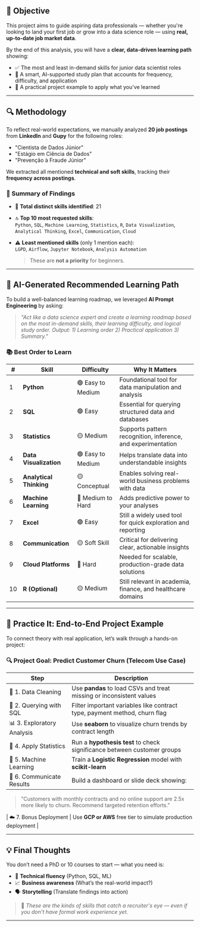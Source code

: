 ## 🎯 Objective

This project aims to guide aspiring data professionals — whether you're looking to land your first job or grow into a data science role — using **real, up-to-date job market data**.

By the end of this analysis, you will have a **clear, data-driven learning path** showing:

- ✅ The most and least in-demand skills for junior data scientist roles
- 🧠 A smart, AI-supported study plan that accounts for frequency, difficulty, and application
- 🚀 A practical project example to apply what you've learned

---

## 🔍 Methodology

To reflect real-world expectations, we manually analyzed **20 job postings** from **LinkedIn** and **Gupy** for the following roles:

- "Cientista de Dados Júnior"
- "Estágio em Ciência de Dados"
- "Prevenção à Fraude Júnior"

We extracted all mentioned **technical and soft skills**, tracking their **frequency across postings**.

### 📌 Summary of Findings

- 📄 **Total distinct skills identified**: 21  
- 🔝 **Top 10 most requested skills**:  
  `Python`, `SQL`, `Machine Learning`, `Statistics`, `R`, `Data Visualization`, `Analytical Thinking`, `Excel`, `Communication`, `Cloud`

- ⚠️ **Least mentioned skills** (only 1 mention each):  
  `LGPD`, `Airflow`, `Jupyter Notebook`, `Analysis Automation`  
  > These are **not a priority** for beginners.

---

## 🧭 AI-Generated Recommended Learning Path

To build a well-balanced learning roadmap, we leveraged **AI Prompt Engineering** by asking:

> *"Act like a data science expert and create a learning roadmap based on the most in-demand skills, their learning difficulty, and logical study order. Output: 1) Learning order 2) Practical application 3) Summary."*

### 📚 Best Order to Learn

| #  | Skill                  | Difficulty       | Why It Matters                                                                 |
|----|------------------------|------------------|---------------------------------------------------------------------------------|
| 1  | **Python**             | 🟢 Easy to Medium | Foundational tool for data manipulation and analysis                           |
| 2  | **SQL**                | 🟢 Easy           | Essential for querying structured data and databases                           |
| 3  | **Statistics**         | 🟡 Medium         | Supports pattern recognition, inference, and experimentation                   |
| 4  | **Data Visualization**| 🟢 Easy to Medium | Helps translate data into understandable insights                              |
| 5  | **Analytical Thinking**| 🟡 Conceptual     | Enables solving real-world business problems with data                         |
| 6  | **Machine Learning**   | 🔴 Medium to Hard | Adds predictive power to your analyses                                         |
| 7  | **Excel**              | 🟢 Easy           | Still a widely used tool for quick exploration and reporting                   |
| 8  | **Communication**      | 🟡 Soft Skill     | Critical for delivering clear, actionable insights                             |
| 9  | **Cloud Platforms**    | 🔴 Hard           | Needed for scalable, production-grade data solutions                           |
| 10 | **R (Optional)**       | 🟡 Medium         | Still relevant in academia, finance, and healthcare domains                    |

---

## 🧪 Practice It: End-to-End Project Example

To connect theory with real application, let’s walk through a hands-on project:

### 🔍 Project Goal: Predict Customer Churn (Telecom Use Case)

| Step | Description                                                                                     |
|------|-------------------------------------------------------------------------------------------------|
| 🧹 1. Data Cleaning       | Use **pandas** to load CSVs and treat missing or inconsistent values       |
| 🔎 2. Querying with SQL   | Filter important variables like contract type, payment method, churn flag  |
| 📊 3. Exploratory Analysis| Use **seaborn** to visualize churn trends by contract length               |
| 📐 4. Apply Statistics    | Run a **hypothesis test** to check significance between customer groups    |
| 🤖 5. Machine Learning    | Train a **Logistic Regression** model with **scikit-learn**                |
| 📝 6. Communicate Results | Build a dashboard or slide deck showing:  
> "Customers with monthly contracts and no online support are 2.5x more likely to churn. Recommend targeted retention efforts."

| ☁️ 7. Bonus Deployment    | Use **GCP or AWS** free tier to simulate production deployment             |

---

## 💡 Final Thoughts

You don’t need a PhD or 10 courses to start — what you need is:

- 🧠 **Technical fluency** (Python, SQL, ML)
- 📈 **Business awareness** (What’s the real-world impact?)
- 🗣️ **Storytelling** (Translate findings into action)

> 📣 *These are the kinds of skills that catch a recruiter's eye — even if you don’t have formal work experience yet.*

---
